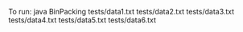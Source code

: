 To run: java BinPacking tests/data1.txt tests/data2.txt tests/data3.txt tests/data4.txt tests/data5.txt tests/data6.txt
